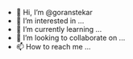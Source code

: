 - 👋 Hi, I’m @goranstekar
- 👀 I’m interested in ...
- 🌱 I’m currently learning ...
- 💞️ I’m looking to collaborate on ...
- 📫 How to reach me ...

<!---
goranstekar/goranstekar is a ✨ special ✨ repository because its `README.md` (this file) appears on your GitHub profile.
You can click the Preview link to take a look at your changes.
--->
